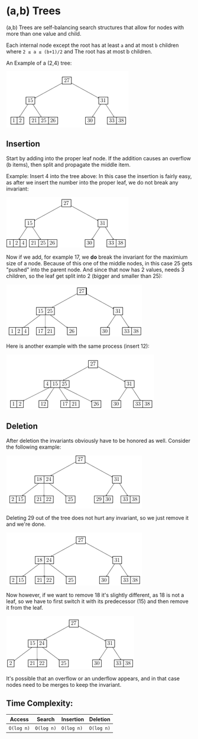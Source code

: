 # (a,b) Trees
(a,b) Trees are self-balancing search structures that allow
for nodes with more than one value and child.

Each internal node except the root has at least `a`
and at most `b` children where `2 ≤ a ≤ (b+1)/2` and 
The root has at most b children.

An Example of a (2,4) tree:

![An Example of a 2, 4 Tree](../../../../resources/ABTreeExample.png)

## Insertion
Start by adding into the proper leaf node. If the addition causes
an overflow (b items), then split and propagate the middle item.

Example: Insert 4 into the tree above: In this case the insertion 
is fairly easy, as after we insert the number into the proper leaf, 
we do not break any invariant:

![AB Tree easy insertion](../../../../resources/ABTreeInsertionExample.png)

Now if we add, for example 17, we **do** break the invariant for the 
maximium size of a node. Because of this one of the middle nodes,
in this case 25 gets "pushed" into the parent node. And
since that now has 2 values, needs 3 children, so the leaf get
split into 2 (bigger and smaller than 25):

![AB Tree difficult insertion](../../../../resources/ABTreeInsertionExample2.png)

Here is another example with the same process (insert 12):

![AB Tree difficult insertion](../../../../resources/ABTreeInsertionExample3.png)

## Deletion
After deletion the invariants obviously have to be honored as well.
Consider the following example:

![AB Tree easy deletion](../../../../resources/ABTreeDeletionExample.png)

Deleting 29 out of the tree does not hurt any invariant, so we 
just remove it and we're done.

![AB Tree easy deletion](../../../../resources/ABTreeDeletionExample2.png)

Now however, if we want to remove 18 it's slightly different,
as 18 is not a leaf, so we have to first switch it
with its predecessor (15) and then remove it from the leaf.

![AB Tree easy deletion](../../../../resources/ABTreeDeletionExample3.png)

It's possible that an overflow or an underflow appears, and in that
case nodes need to be merges to keep the invariant.

## Time Complexity:

| Access | Search | Insertion | Deletion |
|----|----|----|----|
| `O(log n)` | `O(log n)` | `O(log n)` | `O(log n)` |

